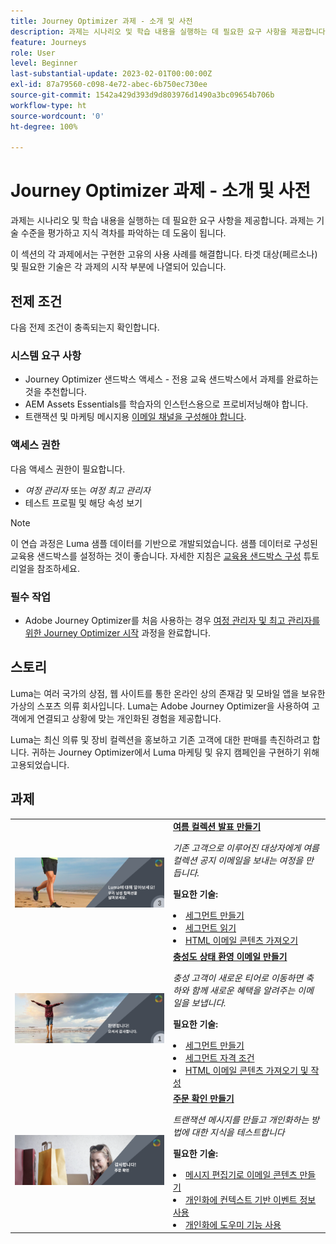 ```yaml
---
title: Journey Optimizer 과제 - 소개 및 사전
description: 과제는 시나리오 및 학습 내용을 실행하는 데 필요한 요구 사항을 제공합니다. 각 과제마다 다른 사용 사례를 다루며, 학습자는 이를 구현해야 합니다.
feature: Journeys
role: User
level: Beginner
last-substantial-update: 2023-02-01T00:00:00Z
exl-id: 87a79560-c098-4e72-abec-6b750ec730ee
source-git-commit: 1542a429d393d9d803976d1490a3bc09654b706b
workflow-type: ht
source-wordcount: '0'
ht-degree: 100%

---
```


# Journey Optimizer 과제 - 소개 및 사전 

과제는 시나리오 및 학습 내용을 실행하는 데 필요한 요구 사항을 제공합니다. 과제는 기술 수준을 평가하고 지식 격차를 파악하는 데 도움이 됩니다.

이 섹션의 각 과제에서는 구현한 고유의 사용 사례를 해결합니다. 타겟 대상(페르소나) 및 필요한 기술은 각 과제의 시작 부분에 나열되어 있습니다.

## 전제 조건

다음 전제 조건이 충족되는지 확인합니다.

### 시스템 요구 사항

* Journey Optimizer 샌드박스 액세스 - 전용 교육 샌드박스에서 과제를 완료하는 것을 추천합니다.
* AEM Assets Essentials를 학습자의 인스턴스용으로 프로비저닝해야 합니다.
* 트랜잭션 및 마케팅 메시지용 [이메일 채널을 구성해야 합니다](https://experienceleague.adobe.com/docs/journey-optimizer/using/configuration/channel-surfaces.html?lang=ko).

### 액세스 권한

다음 액세스 권한이 필요합니다.

* *여정 관리자* 또는 *여정 최고 관리자*
* 테스트 프로필 및 해당 속성 보기

>[!NOTE]
> 이 연습 과정은 Luma 샘플 데이터를 기반으로 개발되었습니다. 샘플 데이터로 구성된 교육용 샌드박스를 설정하는 것이 좋습니다. 자세한 지침은 [교육용 샌드박스 구성](/help/tutorial-configure-a-training-sandbox/introduction-and-prerequisites.md) 튜토리얼을 참조하세요.

### 필수 작업

* Adobe Journey Optimizer를 처음 사용하는 경우 [여정 관리자 및 최고 관리자를 위한 Journey Optimizer 시작](https://experienceleague.adobe.com/docs/courses/using/journeyoptimizer-u-1-2022-1-1-0.html?lang=ko) 과정을 완료합니다.

## 스토리

Luma는 여러 국가의 상점, 웹 사이트를 통한 온라인 상의 존재감 및 모바일 앱을 보유한 가상의 스포츠 의류 회사입니다. Luma는 Adobe Journey Optimizer을 사용하여 고객에게 연결되고 상황에 맞는 개인화된 경험을 제공합니다.

Luma는 최신 의류 및 장비 컬렉션을 홍보하고 기존 고객에 대한 판매를 촉진하려고 합니다. 귀하는 Journey Optimizer에서 Luma 마케팅 및 유지 캠페인을 구현하기 위해 고용되었습니다.

## 과제

<table>
<tr>
<td>
 <div>
      <a href="summer-collection-announcement-challenge.md">
        <img alt="여름 컬렉션 발표용 이미지" src="./assets/email-assets/luma-transactional-onboarding-3.png"/>
      </a>
      </div>
  </td>
  <td>
   <strong><a href="summer-collection-announcement-challenge.md">여름 컬렉션 발표 만들기 </strong>
 </a>
      <p>
      <em>기존 고객으로 이루어진 대상자에게 여름 컬렉션 공지 이메일을 보내는 여정을 만듭니다. </em>
      <p>
      <b>필요한 기술:</b>
      <li><a href="https://experienceleague.adobe.com/docs/journey-optimizer-learn/tutorials/profiles-segments-subscriptions/create-segments.html?lang=ko"> 세그먼트 만들기</li>
      <li><a href="https://experienceleague.adobe.com/docs/journey-optimizer-learn/tutorials/create-journeys/use-case-read-segment.html?lang=ko">세그먼트 읽기</li>
       <li><a href="https://experienceleague.adobe.com/docs/journey-optimizer-learn/tutorials/email-channel/import-and-author-html-email-content.html?lang=ko">HTML 이메일 콘텐츠 가져오기</li>
  </td>
  </tr>
   <tr>
    <td>
    <div>
    <a>
      <img alt="환영합니다." src="./assets/email-assets/luma-transactional-onboarding-1.png"/>
    </a>
    </div>
    <td>
    <div >
      <a>
    <strong><a href="loyalty-status-welcome-email-challenge.md">충성도 상태 환영 이메일 만들기 </strong>
    </a>
    </div>
    <p>
    <em>충성 고객이 새로운 티어로 이동하면 축하와 함께 새로운 혜택을 알려주는 이메일을 보냅니다.</em>
    <p>
    <b>필요한 기술:</b>
      <li><a href="https://experienceleague.adobe.com/docs/journey-optimizer-learn/tutorials/profiles-segments-subscriptions/create-segments.html?lang=ko"> 세그먼트 만들기</li>
      <li><a href="https://experienceleague.adobe.com/docs/journey-optimizer-learn/tutorials/create-journeys/use-case-read-segment-qualification.html?lang=ko">세그먼트 자격 조건</li>
      <li><a href="https://experienceleague.adobe.com/docs/journey-optimizer-learn/tutorials/email-channel/import-and-author-html-email-content.html?lang=ko">HTML 이메일 콘텐츠 가져오기 및 작성</li>
  </td>
  </tr>
  <tr>
  <td>
  <div>
    <a href="order-confirmation-challenge.md">
      <img alt="Luma 이메일" src="./assets/email-assets/luma-transactional-order-confirmation.png"/>
    </a>
  </td>
  <td>
      <a href="order-confirmation-challenge.md">
 <strong><a href="order-confirmation-challenge.md">주문 확인 만들기</strong>
 </a>
    <div>
    <p>
    <em>트랜잭션 메시지를 만들고 개인화하는 방법에 대한 지식을 테스트합니다
 </em>
    <p>
    <b>필요한 기술:</b>
      <li><a href="https://experienceleague.adobe.com/docs/journey-optimizer-learn/tutorials/email-channel/create-content-with-the-email-designer.html?lang=ko"> 메시지 편집기로 이메일 콘텐츠 만들기</li>
      <li><a href="https://experienceleague.adobe.com/docs/journey-optimizer-learn/tutorials/personalize-content/use-contextual-event-information-for-personalization.html?lang=ko">개인화에 컨텍스트 기반 이벤트 정보 사용</li>
      <li><a href="https://experienceleague.adobe.com/docs/journey-optimizer-learn/tutorials/personalize-content/use-helper-functions-for-personalization.html?lang=ko">개인화에 도우미 기능 사용</li>
  </td>
</table>
